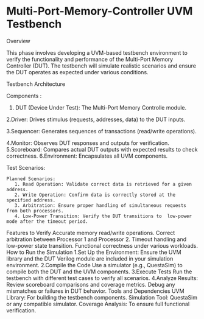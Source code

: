 # Multi-Port-Memory-Controller UVM Testbench

Overview

This phase involves developing a UVM-based testbench environment to verify the functionality and performance of the Multi-Port Memory Controller (DUT). 
The testbench will simulate realistic scenarios and ensure the DUT operates as expected under various conditions.

Testbench Architecture

Components :

1. DUT (Device Under Test): The Multi-Port Memory Controlle 
module.

2.Driver: Drives stimulus (requests, addresses, data) to the DUT inputs.

3.Sequencer: Generates sequences of transactions (read/write operations).

4.Monitor: Observes DUT responses and outputs for verification.
5.Scoreboard: Compares actual DUT outputs with expected results to check correctness.
6.Environment: Encapsulates all UVM components.

Test Scenarios: 

    Planned Scenarios:
       1. Read Operation: Validate correct data is retrieved for a given address.
       2. Write Operation: Confirm data is correctly stored at the specified address.
       3. Arbitration: Ensure proper handling of simultaneous requests from both processors.
       4. Low-Power Transition: Verify the DUT transitions to  low-power mode after the timeout period.
Features to Verify
    Accurate memory read/write operations.
    Correct arbitration between Processor 1 and Processor 2.
    Timeout handling and low-power state transition.
    Functional correctness under various workloads.
How to Run the Simulation
    1.Set Up the Environment:
        Ensure the UVM library and the DUT Verilog module are included in your simulation environment.
    2.Compile the Code
        Use a simulator (e.g., QuestaSim) to compile both the DUT and the UVM components.
    3.Execute Tests
        Run the testbench with different test cases to verify all scenarios.
    4.Analyze Results:
        Review scoreboard comparisons and coverage metrics.
        Debug any mismatches or failures in DUT behavior.
Tools and Dependencies
        UVM Library: For building the testbench components.
        Simulation Tool: QuestaSim or any compatible simulator.
        Coverage Analysis: To ensure full functional verification.
